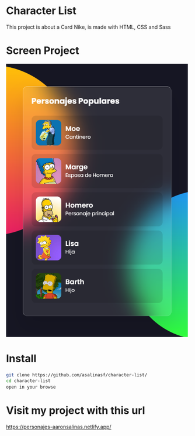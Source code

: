 # Character List

This project is about a Card Nike, is made with HTML, CSS and Sass

# Screen Project
<div align="center">
<img src="img/screen.png" >
</div>

# Install

```sh
git clone https://github.com/asalinasf/character-list/
cd character-list
open in your browse
```

# Visit my project with this url

https://personajes-aaronsalinas.netlify.app/
